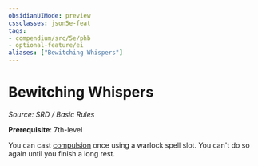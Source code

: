 ```yaml
---
obsidianUIMode: preview
cssclasses: json5e-feat
tags:
- compendium/src/5e/phb
- optional-feature/ei
aliases: ["Bewitching Whispers"]
---
```

# Bewitching Whispers
*Source: SRD / Basic Rules*  

**Prerequisite**: 7th-level

You can cast [compulsion](compendium/spells/compulsion.md) once using a warlock spell slot. You can't do so again until you finish a long rest.